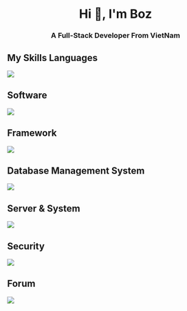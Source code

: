 <h1 align="center">Hi 👋, I'm Boz</h1>
<h3 align="center">A Full-Stack Developer From VietNam</h3>

## My Skills Languages
<p align="left"><a href="https://github.com/boztran"><img src="https://skillicons.dev/icons?i=html,css,javascript,php,py"></a></p>

## Software
<p align="left"><a href="https://github.com/boztran"><img src="https://skillicons.dev/icons?i=vscode,replit,git,postman,docker,figma,vim"></a></p>

## Framework
<p align="left"><a href="https://github.com/boztran"><img src="https://skillicons.dev/icons?i=bootstrap,jquery,laravel"></a></p>

## Database Management System
<p align="left"><a href="https://github.com/boztran"><img src="https://skillicons.dev/icons?i=mysql,sqlite,dynamodb"></a></p>

## Server & System
<p align="left"><a href="https://github.com/boztran"><img src="https://skillicons.dev/icons?i=maven,nginx,windows,linux,kali"></a></p>

## Security
<p align="left"><a href="https://github.com/boztran"><img src="https://skillicons.dev/icons?i=cloudflare"></a></p>

## Forum
<p align="left"><a href="https://github.com/boztran"><img src="https://skillicons.dev/icons?i=github,stackoverflow"></a></p>
